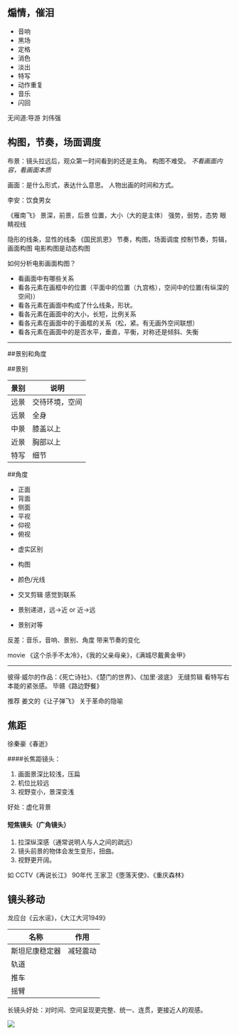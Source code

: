 ## 煽情，催泪
* 音响
* 黑场
* 定格
* 消色
* 淡出
* 特写
* 动作重复
* 音乐
* 闪回

无间道:导游 刘伟强

## 构图，节奏，场面调度

布景：镜头拉远后，观众第一时间看到的还是主角。
构图不难受。
 _*不看画面内容，看画面本质*_

画面：是什么形式，表达什么意思。
人物出画的时间和方式。
<!--more-->
李安：饮食男女

《雁南飞》
景深，前景，后景
位置，大小（大的是主体）
强势，弱势，态势
眼睛视线

隐形的线条，显性的线条		《国民凯恩》
节奏，构图，场面调度
控制节奏，剪辑，画面构图
电影构图是动态构图

如何分析电影画面构图？
- 看画面中有哪些关系
- 看各元素在画框中的位置（平面中的位置（九宫格），空间中的位置(有纵深的空间)）
- 看各元素在画面中构成了什么线条，形状。
- 看各元素在画面中的大小，长短，比例关系
- 看各元素在画面中的于画框的关系（松，紧。有无画外空间联想）
- 看各元素在画面中的是否水平，垂直，平衡，对称还是倾斜、失衡

------------

##景别和角度

##景别

景别|说明
---|---
远景| 交待环境，空间
远景|全身
中景|膝盖以上
近景|胸部以上
特写|细节

##角度
- 正面
- 背面
- 侧面
- 平视
- 仰视
- 俯视

* 虚实区别
* 构图
* 颜色/光线

* 交叉剪辑 感觉到联系
* 景别递进，远->近 or 近->远
* 景别对等

反差：音乐，音响、景别、角度 带来节奏的变化

movie 《这个杀手不太冷》，《我的父亲母亲》，《满城尽戴黄金甲》

-----------------
彼得·威尔的作品：《死亡诗社》、《楚门的世界》、《加里·波底》
无缝剪辑
看特写右本能的紧张感。
毕赣《路边野餐》

推荐 姜文的《让子弹飞》 关于革命的隐喻

## 焦距

徐秦豪《春逝》

####长焦距镜头：

1. 画面景深比较浅，压扁
2. 机位比较远
3. 视野变小，景深变浅

好处：虚化背景

#### 短焦镜头（广角镜头）
1. 拉深纵深感（通常说明人与人之间的疏远）
1. 镜头前景的物体会发生变形，扭曲。
3. 视野更开阔。

如 CCTV《再说长江》
90年代 王家卫《堕落天使》、《重庆森林》


## 镜头移动

龙应台《云水谣》，《大江大河1949》

|名称|作用|
|----|------|
|斯坦尼康稳定器|减轻震动|
|轨道| &nbsp;|
|推车| &nbsp;|
|摇臂| &nbsp;|

长镜头好处：对时间、空间呈现更完整、统一、连贯，更接近人的观感。

[![](http://o8geo8r05.bkt.clouddn.com/img/homework/light.jpg)](http://o8geo8r05.bkt.clouddn.com/img/homework/light.jpg)
